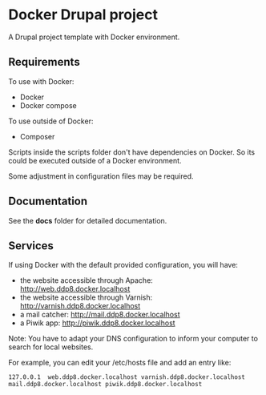 # Docker Drupal project

A Drupal project template with Docker environment.

## Requirements

To use with Docker:
* Docker
* Docker compose

To use outside of Docker:
* Composer

Scripts inside the scripts folder don't have dependencies on Docker. So its
could be executed outside of a Docker environment.

Some adjustment in configuration files may be required.

## Documentation

See the **docs** folder for detailed documentation.

## Services

If using Docker with the default provided configuration, you will have:
* the website accessible through Apache: http://web.ddp8.docker.localhost
* the website accessible through Varnish: http://varnish.ddp8.docker.localhost
* a mail catcher: http://mail.ddp8.docker.localhost
* a Piwik app: http://piwik.ddp8.docker.localhost

Note: You have to adapt your DNS configuration to inform your computer to search
for local websites.

For example, you can edit your /etc/hosts file and add an entry like:
```
127.0.0.1  web.ddp8.docker.localhost varnish.ddp8.docker.localhost mail.ddp8.docker.localhost piwik.ddp8.docker.localhost
```
